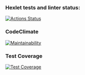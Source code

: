 ### Hexlet tests and linter status:
[![Actions Status](https://github.com/vital0101/frontend-project-46/workflows/hexlet-check/badge.svg)](https://github.com/vital0101/frontend-project-46/actions)

### CodeClimate
[![Maintainability](https://api.codeclimate.com/v1/badges/d013af332e97d3eaad15/maintainability)](https://codeclimate.com/github/vital0101/frontend-project-46/maintainability)

### Test Coverage
[![Test Coverage](https://api.codeclimate.com/v1/badges/d013af332e97d3eaad15/test_coverage)](https://codeclimate.com/github/vital0101/frontend-project-46/test_coverage)
